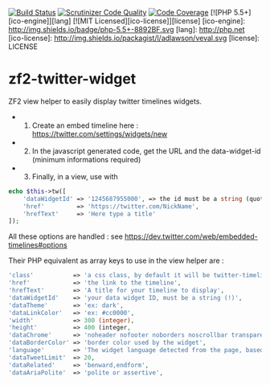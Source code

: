 [![Build Status](https://travis-ci.org/mpalourdio/zf2-twitter-widget.svg?branch=master)](https://travis-ci.org/mpalourdio/zf2-twitter-widget)
[![Scrutinizer Code Quality](https://scrutinizer-ci.com/g/mpalourdio/zf2-twitter-widget/badges/quality-score.png?b=master)](https://scrutinizer-ci.com/g/mpalourdio/zf2-twitter-widget/?branch=master)
[![Code Coverage](https://scrutinizer-ci.com/g/mpalourdio/zf2-twitter-widget/badges/coverage.png?b=master)](https://scrutinizer-ci.com/g/mpalourdio/zf2-twitter-widget/?branch=master)
[![PHP 5.5+][ico-engine]][lang]
[![MIT Licensed][ico-license]][license]
[ico-engine]: http://img.shields.io/badge/php-5.5+-8892BF.svg
[lang]: http://php.net
[ico-license]: http://img.shields.io/packagist/l/adlawson/veval.svg
[license]: LICENSE

zf2-twitter-widget
==================

ZF2 view helper to easily display twitter timelines widgets.

- 1) Create an embed timeline here : https://twitter.com/settings/widgets/new
- 2) In the javascript generated code, get the URL and the data-widget-id (minimum informations required)
- 3) Finally, in a view, use with 

```php
echo $this->tw([
    'dataWidgetId' => '1245687955000', => the id must be a string (quotes), because of long integer converted to float
    'href'         => 'https://twitter.com/NickName',
    'hrefText'     => 'Here type a title'
]);
```

All these options are handled : see https://dev.twitter.com/web/embedded-timelines#options

Their PHP equivalent as array keys to use in the view helper are  :

```php
'class'           => 'a css class, by default it will be twitter-timeline',
'href'            => 'the link to the timeline',
'hrefText'        => 'A title for your timeline to display',
'dataWidgetId'    => 'your data widget ID, must be a string (!)',
'dataTheme'       => 'ex: dark',
'dataLinkColor'   => 'ex: #cc0000',
'width'           => 300 (integer),
'height'          => 400 (integer,
'dataChrome'      => 'noheader nofooter noborders noscrollbar transparent', => a string with options separated by a single space
'dataBorderColor' => 'border color used by the widget',
'language'        => 'The widget language detected from the page, based on the HTML lang attribute of your content. You can also set the HTML lang attribute on the embed code itself.',
'dataTweetLimit'  => 20,
'dataRelated'     => 'benward,endform',
'dataAriaPolite'  => 'polite or assertive',
```
